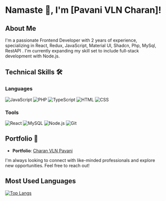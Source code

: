 # Namaste 🙏, I'm [Pavani VLN Charan]!

## About Me
I'm a passionate Frontend Developer with 2 years of experience, specializing in React, Redux, JavaScript, Material UI, Shadcn, Php, MySql, RestAPI . I'm currently expanding my skill set to include full-stack development with Node.js.

## Technical Skills 🛠️

### Languages
![JavaScript](https://img.shields.io/badge/-JavaScript-black?style=flat-square&logo=javascript)
![PHP](https://img.shields.io/badge/-PHP-777BB4?style=flat-square&logo=php)
![TypeScript](https://img.shields.io/badge/-TypeScript-blue?style=flat-square&logo=typescript)
![HTML](https://img.shields.io/badge/-HTML5-E34F26?style=flat-square&logo=html5)
![CSS](https://img.shields.io/badge/-CSS3-1572B6?style=flat-square&logo=css3)

### Tools
![React](https://img.shields.io/badge/-React-black?style=flat-square&logo=react)
![MySQL](https://img.shields.io/badge/-MySQL-4479A1?style=flat-square&logo=mysql)
![Node.js](https://img.shields.io/badge/-Node.js-43853d?style=flat-square&logo=node.js)
![Git](https://img.shields.io/badge/-Git-F05032?style=flat-square&logo=git)

## Portfolio 🔗

- **Portfolio**: [Charan VLN Pavani](https://charanvlnpavani.in)

I'm always looking to connect with like-minded professionals and explore new opportunities. Feel free to reach out!

## Most Used Languages
[![Top Langs](https://github-readme-stats.vercel.app/api/top-langs/?username=charanvlnpavani&layout=compact&theme=radical)](https://github.com/charanvlnpavani)
